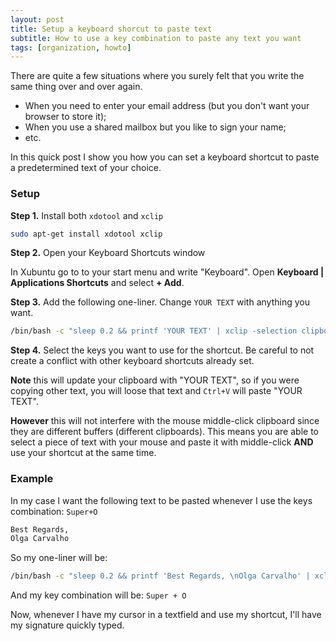 ```yaml
---
layout: post
title: Setup a keyboard shorcut to paste text
subtitle: How to use a key combination to paste any text you want
tags: [organization, howto]
---
```

There are quite a few situations where you surely felt that you write the same thing over and over again.

* When you need to enter your email address (but you don't want your browser to store it);
* When you use a shared mailbox but you like to sign your name;
* etc.



In this quick post I show you how you can set a keyboard shortcut to paste a predetermined text of your choice.



### Setup

**Step 1.** Install both `xdotool` and `xclip`

```sh
sudo apt-get install xdotool xclip
```

**Step 2.** Open your Keyboard Shortcuts window

In Xubuntu go to to your start menu and write "Keyboard". Open **Keyboard \| Applications Shortcuts** and select **+ Add**.

**Step 3.** Add the following one-liner. Change `YOUR TEXT` with anything you want.

```sh
/bin/bash -c "sleep 0.2 && printf 'YOUR TEXT' | xclip -selection clipboard && xdotool key Control_L+v"
```

**Step 4.** Select the keys you want to use for the shortcut. Be careful to not create a conflict with other keyboard shortcuts already set.



**Note** this will update your clipboard with "YOUR TEXT", so if you were copying other text, you will loose that text and `Ctrl+V` will paste "YOUR TEXT". 

**However** this will not interfere with the mouse middle-click clipboard since they are different buffers (different clipboards). This means you are able to select a piece of text with your mouse and paste it with middle-click **AND** use your shortcut at the same time. 





### Example

In my case I want the following text to be pasted whenever I use the keys combination: `Super+O`

```tex
Best Regards,
Olga Carvalho
```

So my one-liner will be:

```sh
/bin/bash -c "sleep 0.2 && printf 'Best Regards, \nOlga Carvalho' | xclip -selection clipboard && xdotool key Control_L+v"
```

And my key combination will be: `Super + O`



Now, whenever I have my cursor in a textfield and use my shortcut, I'll have my signature quickly typed.